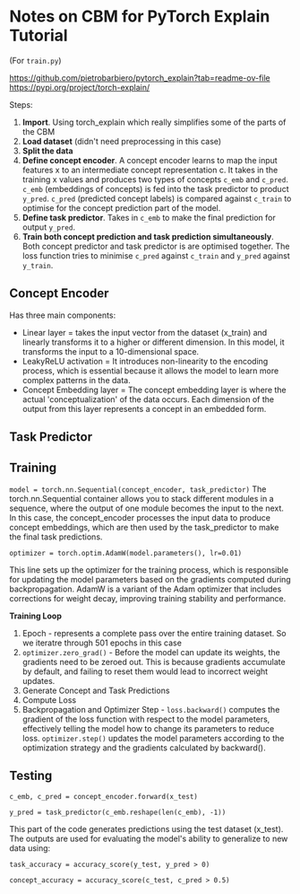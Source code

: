 # Notes on CBM for PyTorch Explain Tutorial 
(For `train.py`)

https://github.com/pietrobarbiero/pytorch_explain?tab=readme-ov-file
https://pypi.org/project/torch-explain/

Steps:
1. **Import**. Using torch_explain which really simplifies some of the parts of the CBM
2. **Load dataset** (didn't need preprocessing in this case)
3. **Split the data**
4. **Define concept encoder**. A concept encoder learns to map the input features x to an intermediate concept representation c. It takes in the training x values and produces two types of concepts `c_emb` and `c_pred`. `c_emb` (embeddings of concepts) is fed into the task predictor to product `y_pred`. `c_pred` (predicted concept labels) is compared against `c_train` to optimise for the concept prediction part of the model.
5. **Define task predictor**. Takes in `c_emb` to make the final prediction for output `y_pred`.
6. **Train both concept prediction and task prediction simultaneously**. Both concept predictor and task predictor is are optimised together. The loss function tries to minimise `c_pred` against `c_train` and `y_pred` against `y_train`.


## Concept Encoder
Has three main components:
* Linear layer = takes the input vector from the dataset (x_train) and linearly transforms it to a higher or different dimension. In this model, it transforms the input to a 10-dimensional space.
* LeakyReLU activation = It introduces non-linearity to the encoding process, which is essential because it allows the model to learn more complex patterns in the data.
* Concept Embedding layer = The concept embedding layer is where the actual 'conceptualization' of the data occurs. Each dimension of the output from this layer represents a concept in an embedded form. 

## Task Predictor

## Training

`model = torch.nn.Sequential(concept_encoder, task_predictor)`
The torch.nn.Sequential container allows you to stack different modules in a sequence, where the output of one module becomes the input to the next. In this case, the concept_encoder processes the input data to produce concept embeddings, which are then used by the task_predictor to make the final task predictions.

`optimizer = torch.optim.AdamW(model.parameters(), lr=0.01)`

This line sets up the optimizer for the training process, which is responsible for updating the model parameters based on the gradients computed during backpropagation. AdamW is a variant of the Adam optimizer that includes corrections for weight decay, improving training stability and performance.

**Training Loop**
1. Epoch - represents a complete pass over the entire training dataset. So we iteratre through 501 epochs in this case
2. `optimizer.zero_grad()` - Before the model can update its weights, the gradients need to be zeroed out. This is because gradients accumulate by default, and failing to reset them would lead to incorrect weight updates.
3. Generate Concept and Task Predictions
4. Compute Loss
5. Backpropagation and Optimizer Step - `loss.backward()` computes the gradient of the loss function with respect to the model parameters, effectively telling the model how to change its parameters to reduce loss. `optimizer.step()` updates the model parameters according to the optimization strategy and the gradients calculated by backward().


## Testing

`c_emb, c_pred = concept_encoder.forward(x_test)`

`y_pred = task_predictor(c_emb.reshape(len(c_emb), -1))`

This part of the code generates predictions using the test dataset (x_test). The outputs are used for evaluating the model's ability to generalize to new data using: 

`task_accuracy = accuracy_score(y_test, y_pred > 0)`

`concept_accuracy = accuracy_score(c_test, c_pred > 0.5)`